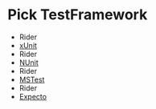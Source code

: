 <!--
GENERATED FILE - DO NOT EDIT
This file was generated by [MarkdownSnippets](https://github.com/SimonCropp/MarkdownSnippets).
Source File: /docs/mdsource/wiz/picktest_Linux_Rider.source.md
To change this file edit the source file and then run MarkdownSnippets.
-->

# Pick TestFramework

 * Rider
 * [xUnit](result_Linux_Rider_xUnit.md)
 * Rider
 * [NUnit](result_Linux_Rider_NUnit.md)
 * Rider
 * [MSTest](result_Linux_Rider_MSTest.md)
 * Rider
 * [Expecto](result_Linux_Rider_Expecto.md)
